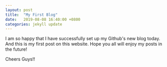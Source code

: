 ```yaml
---
layout: post
title:  "My First Blog"
date:   2019-08-08 16:40:00 +0800
categories: jekyll update
---
```

I am so happy that I have successfully set up my Github's new blog today. And this is my first post on this website. Hope you all will enjoy my posts in the future!

Cheers Guys!!


